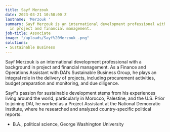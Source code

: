 ```yaml
---
title: Sayf Merzouk
date: 2023-03-21 10:50:00 Z
lastname: 'Merzouk '
summary: Sayf Merzouk is an international development professional with a background
  in project and financial management.
job-title: Associate
image: "/uploads/Sayf%20Merzouk_.png"
solutions:
- Sustainable Business
---
```


Sayf Merzouk is an international development professional with a background in project and financial management. As a Finance and Operations Assistant with DAI’s Sustainable Business Group, he plays an integral role in the delivery of projects, including procurement activities, budget preparation and monitoring, and due diligence. 

Sayf's passion for sustainable development stems from his experiences living around the world, particularly in Morocco, Palestine, and the U.S. Prior to joining DAI, he worked as a Project Assistant at the National Democratic Institute, where he researched and analyzed country-specific political reports. 

* B.A., political science, George Washington University 